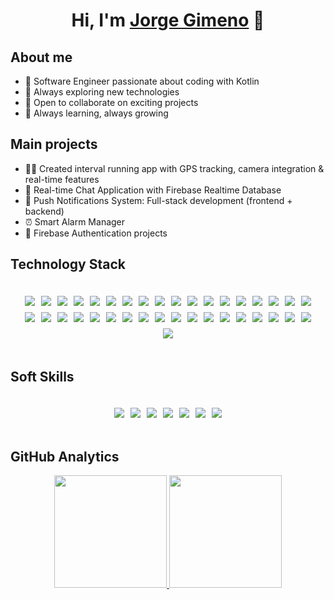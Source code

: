 <div align="center">
<h1 align="center">Hi, I'm <a href="https://www.linkedin.com/in/jgimenolatas">Jorge Gimeno</a> 👋</h1>
</div>

## About me

- 📱 Software Engineer passionate about coding with Kotlin
- 🚀 Always exploring new technologies
- 🤝 Open to collaborate on exciting projects
- 🌱 Always learning, always growing

## Main projects

- 🏃‍♂️ Created interval running app with GPS tracking, camera integration & real-time features
- 💬 Real-time Chat Application with Firebase Realtime Database
- 🔔 Push Notifications System: Full-stack development (frontend + backend)
- ⏰ Smart Alarm Manager
- 🔐 Firebase Authentication projects

## Technology Stack

<div style="display: flex; justify-content: center; align-items: center; flex-wrap: wrap; gap: 10px; padding: 20px;">

<img src="https://img.shields.io/badge/KMP-8A2BE2">
<img src="https://img.shields.io/badge/Kotlin-8A2BE2">
<img src="https://img.shields.io/badge/Jetpack%20Compose-8A2BE2">
<img src="https://img.shields.io/badge/Swift-8A2BE2">

<img src="https://img.shields.io/badge/Hilt-8A2BE2">
<img src="https://img.shields.io/badge/Retrofit-8A2BE2">
<img src="https://img.shields.io/badge/MVVM-8A2BE2">
<img src="https://img.shields.io/badge/Clean Architecture-8A2BE2">
<img src="https://img.shields.io/badge/Kotlin%20Coroutines-8A2BE2">
<img src="https://img.shields.io/badge/LiveData-8A2BE2">
<img src="https://img.shields.io/badge/StateFlow-8A2BE2">
<img src="https://img.shields.io/badge/OkHttp-8A2BE2">
<img src="https://img.shields.io/badge/JUnit-8A2BE2">
<img src="https://img.shields.io/badge/Gradle-8A2BE2">
<img src="https://img.shields.io/badge/Kotlin%20Gradle%20DSL-8A2BE2">
  
<img src="https://img.shields.io/badge/Firebase-8A2BE2">
<img src="https://img.shields.io/badge/Authentication-8A2BE2">  
<img src="https://img.shields.io/badge/Crashlytics-8A2BE2">
<img src="https://img.shields.io/badge/Firestore%20Database-8A2BE2">
<img src="https://img.shields.io/badge/Realtime%20Database-8A2BE2">
<img src="https://img.shields.io/badge/Storage-8A2BE2">

<img src="https://img.shields.io/badge/Room%20Database-8A2BE2">
<img src="https://img.shields.io/badge/MongoDB-8A2BE2">
<img src="https://img.shields.io/badge/MySQL-8A2BE2">

<img src="https://img.shields.io/badge/SharedPreferences-8A2BE2">
<img src="https://img.shields.io/badge/DataStore-8A2BE2">

<img src="https://img.shields.io/badge/CameraX-8A2BE2">
<img src="https://img.shields.io/badge/AlarmManager-8A2BE2">


<img src="https://img.shields.io/badge/HTML-8A2BE2">
<img src="https://img.shields.io/badge/CSS-8A2BE2">
<img src="https://img.shields.io/badge/SQL-8A2BE2">
<img src="https://img.shields.io/badge/PHP-8A2BE2"> 
<img src="https://img.shields.io/badge/DAX-8A2BE2">

<img src="https://img.shields.io/badge/ChatGPT-8A2BE2"> 
<img src="https://img.shields.io/badge/Gemini-8A2BE2"> 
<img src="https://img.shields.io/badge/Claude%20AI-8A2BE2">
<img src="https://img.shields.io/badge/Copilot-8A2BE2">
</div>

## Soft Skills

<div style="display: flex; justify-content: center; align-items: center; flex-wrap: wrap; gap: 10px; padding: 20px;">

  <img src="https://img.shields.io/badge/Adaptability%20and%20flexibility-8A2BE2">
<img src="https://img.shields.io/badge/Continuous%20learning-8A2BE2">
<img src="https://img.shields.io/badge/Business%20vision-8A2BE2">
<img src="https://img.shields.io/badge/Complex%20problem%20solving-8A2BE2">
<img src="https://img.shields.io/badge/Technical%20communication-8A2BE2">
<img src="https://img.shields.io/badge/Perseverance-8A2BE2">
<img src="https://img.shields.io/badge/Entrepeneurial%20mindset-8A2BE2">

</div>

## GitHub Analytics

<p align="center">
<a href="https://github.com/jorgila">
  <img height="180em" src="https://github-readme-stats-eight-theta.vercel.app/api?username=jorgila&show_icons=true&theme=algolia&include_all_commits=true&count_private=true"/>
  <img height="180em" src="https://github-readme-stats-eight-theta.vercel.app/api/top-langs/?username=jorgila&layout=compact&langs_count=8&theme=algolia"/>
</a>
</p>



  
